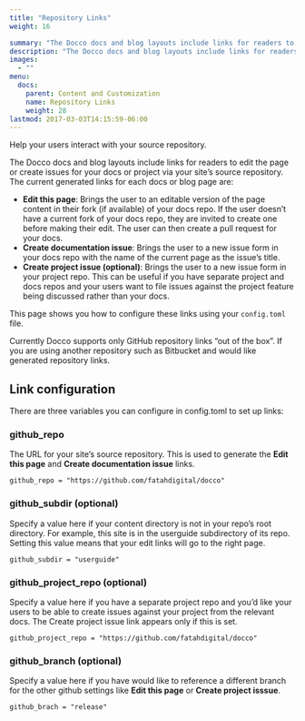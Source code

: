 ```yaml
---
title: "Repository Links"
weight: 16

summary: "The Docco docs and blog layouts include links for readers to edit the page or create issues for your docs or project via your site’s source repository."
description: "The Docco docs and blog layouts include links for readers to edit the page or create issues for your docs or project via your site’s source repository."
images: 
  - ""
menu:
  docs:
    parent: Content and Customization
    name: Repository Links
    weight: 28
lastmod: 2017-03-03T14:15:59-06:00
---
```


Help your users interact with your source repository.

The Docco docs and blog layouts include links for readers to edit the page or create issues for your docs or project via your site’s source repository. The current generated links for each docs or blog page are:

+ **Edit this page**: Brings the user to an editable version of the page content in their fork (if available) of your docs repo. If the user doesn’t have a current fork of your docs repo, they are invited to create one before making their edit. The user can then create a pull request for your docs.
+ **Create documentation issue**: Brings the user to a new issue form in your docs repo with the name of the current page as the issue’s title.
+ **Create project issue (optional)**: Brings the user to a new issue form in your project repo. This can be useful if you have separate project and docs repos and your users want to file issues against the project feature being discussed rather than your docs.

This page shows you how to configure these links using your `config.toml` file.

Currently Docco supports only GitHub repository links “out of the box”. If you are using another repository such as Bitbucket and would like generated repository links.

## Link configuration 

There are three variables you can configure in config.toml to set up links:

### github_repo 
The URL for your site’s source repository. This is used to generate the **Edit this page** and **Create documentation issue** links.

```
github_repo = "https://github.com/fatahdigital/docco"
```

### github_subdir (optional)

Specify a value here if your content directory is not in your repo’s root directory. For example, this site is in the userguide subdirectory of its repo. Setting this value means that your edit links will go to the right page.

```
github_subdir = "userguide"
```
### github_project_repo (optional)

Specify a value here if you have a separate project repo and you’d like your users to be able to create issues against your project from the relevant docs. The Create project issue link appears only if this is set.

```
github_project_repo = "https://github.com/fatahdigital/docco"
```

### github_branch (optional) 

Specify a value here if you have would like to reference a different branch for the other github settings like **Edit this page** or **Create project isssue**.

```
github_brach = "release"
```

